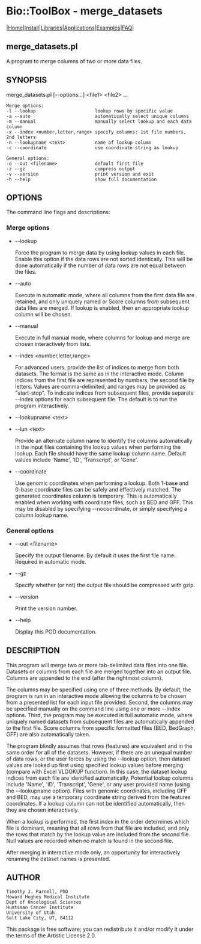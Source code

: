 # Bio::ToolBox - merge_datasets

|[Home](ReadMe.md)|[Install](AdvancedInstallation.md)|[Libraries](Libraries.md)|[Applications](Applications.md)|[Examples](Examples.md)|[FAQ](FAQ.md)|

## merge\_datasets.pl

A program to merge columns of two or more data files.

## SYNOPSIS

merge\_datasets.pl \[--options...\] &lt;file1> &lt;file2> ...

    Merge options:
    -l --lookup                      lookup rows by specific value
    -a --auto                        automatically select unique columns
    -m --manual                      manually select lookup and each data column
    -x --index <number,letter,range> specify columns: 1st file numbers, 2nd letters 
    -n --lookupname <text>           name of lookup column
    -c --coordinate                  use coordinate string as lookup
    
    General options:
    -o --out <filename>              default first file
    -z --gz                          compress output
    -v --version                     print version and exit
    -h --help                        show full documentation

## OPTIONS

The command line flags and descriptions:

### Merge options

- --lookup

    Force the program to merge data by using lookup values in each file. 
    Enable this option if the data rows are not sorted identically.
    This will be done automatically if the number of data rows are not 
    equal between the files.

- --auto

    Execute in automatic mode, where all columns from the first data file 
    are retained, and only uniquely named or Score columns from subsequent 
    data files are merged. If lookup is enabled, then an appropriate 
    lookup column will be chosen.

- --manual

    Execute in full manual mode, where columns for lookup and merge are 
    chosen interactively from lists.

- --index &lt;number,letter,range>

    For advanced users, provide the list of indices to merge from both 
    datasets. The format is the same as in the interactive mode. Column 
    indices from the first file are represented by numbers, the second 
    file by letters. Values are comma-delimited, and ranges may be 
    provided as "start-stop". To indicate indices from subsequent files, 
    provide separate --index options for each subsequent file. The default 
    is to run the program interactively.

- --lookupname &lt;text>
- --lun &lt;text>

    Provide an alternate column name to identify the columns automatically 
    in the input files containing the lookup values when performing the 
    lookup. Each file should have the same lookup column name. Default 
    values include 'Name', 'ID', 'Transcript', or 'Gene'.

- --coordinate

    Use genomic coordinates when performing a lookup. Both 1-base and 0-base
    coordinate files can be safely and effectively matched. The generated
    coordinates column is temporary. This is automatically enabled when working
    with coordinate files, such as BED and GFF. This may be disabled by
    specifying --nocoordinate, or simply specifying a column lookup name.

### General options

- --out &lt;filename>

    Specify the output filename. By default it uses the first file name.
    Required in automatic mode.

- --gz

    Specify whether (or not) the output file should be compressed with gzip.

- --version

    Print the version number.

- --help

    Display this POD documentation.

## DESCRIPTION

This program will merge two or more tab-delimited data files into one file. 
Datasets or columns from each file are merged together into an output file. 
Columns are appended to the end (after the rightmost column). 

The columns may be specified using one of three methods. By default, 
the program is run in an interactive mode allowing the columns to be 
chosen from a presented list for each input file provided. Second, the 
columns may be specified manually on the command line using one or 
more --index options. Third, the program may be executed in full 
automatic mode, where uniquely named datasets from subsequent files 
are automatically appended to the first file. Score columns from 
specific formatted files (BED, BedGraph, GFF) are also automatically 
taken. 

The program blindly assumes that rows (features) are equivalent and in the 
same order for all of the datasets. However, if there are an 
unequal number of data rows, or the user forces by using the --lookup option, 
then dataset values are looked up first using specified lookup values before 
merging (compare with Excel VLOOKUP function). In this case, the dataset 
lookup indices from each file are identified automatically. Potential 
lookup columns include 'Name', 'ID', 'Transcript', 'Gene', or any user 
provided name (using the --lookupname option). Files with genomic coordinates, 
including GFF and BED, may use a temporary coordinate string derived from the 
features coordinates. If a lookup column can not be identified automatically, 
then they are chosen interactively.

When a lookup is performed, the first index in the order determines which 
file is dominant, meaning that all rows from that file are included, and only 
the rows that match by the lookup value are included from the second file. Null 
values are recorded when no match is found in the second file.

After merging in interactive mode only, an opportunity for interactively 
renaming the dataset names is presented.

## AUTHOR

    Timothy J. Parnell, PhD
    Howard Hughes Medical Institute
    Dept of Oncological Sciences
    Huntsman Cancer Institute
    University of Utah
    Salt Lake City, UT, 84112

This package is free software; you can redistribute it and/or modify
it under the terms of the Artistic License 2.0.  
